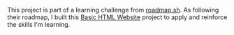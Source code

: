 This project is part of a learning challenge from [roadmap.sh](https://roadmap.sh/). As following their roadmap, I built this [Basic HTML Website](https://roadmap.sh/projects/basic-html-website) project to apply and reinforce the skills I'm learning.
